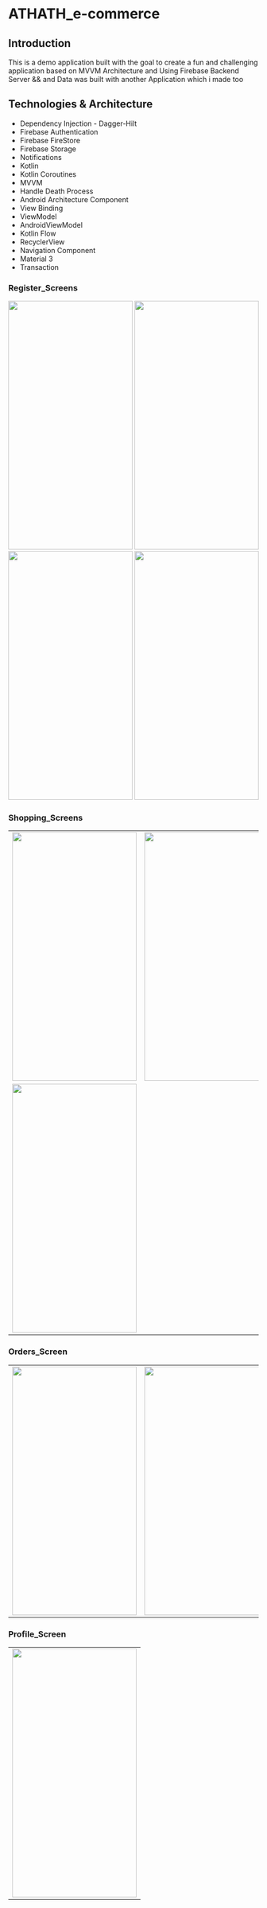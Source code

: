 # ATHATH_e-commerce

## Introduction
This is a demo application built with the goal to create a fun and challenging application based on MVVM Architecture and Using Firebase Backend Server &&
and Data was built with another Application which i made too 

## Technologies & Architecture 
* Dependency Injection - Dagger-Hilt
* Firebase Authentication
* Firebase FireStore
* Firebase Storage
* Notifications
* Kotlin
* Kotlin Coroutines
* MVVM
* Handle Death Process
* Android Architecture Component
* View Binding
* ViewModel
* AndroidViewModel
* Kotlin Flow
* RecyclerView
* Navigation Component
* Material 3 
* Transaction


### Register_Screens

<p align = "left" >
  <img width="250" height="500" src="https://github-production-user-asset-6210df.s3.amazonaws.com/104721363/242902948-d4af62a6-eae8-4859-97a1-d401b08ebc72.jpg">
  <img width="250" height="500"  src="https://github-production-user-asset-6210df.s3.amazonaws.com/104721363/242902557-b5582b64-d4fa-468a-b6a0-d15601d3dd64.jpg"> 
  <img width="250" height="500" src="https://github-production-user-asset-6210df.s3.amazonaws.com/104721363/242903132-dc3d2e43-0010-4ce6-9ed2-b8bb5b5a683d.jpg"> 
  <img width="250" height="500" src="https://github-production-user-asset-6210df.s3.amazonaws.com/104721363/242903264-6ec8fa57-76ae-44e3-8027-a73c0851e666.jpg"> 
</p>


### Shopping_Screens

<table>
  <tr>
    <td>
      <img src="https://github-production-user-asset-6210df.s3.amazonaws.com/104721363/242903924-8f66177f-0a99-4033-b9fc-4c8d420b68c0.jpg" width="250" height="500"/>
    </td>
    <td>
      <img src="https://github-production-user-asset-6210df.s3.amazonaws.com/104721363/242904033-3eb89eed-74ef-4392-b76a-64ddf5cd1f3e.jpg" width="250" height="500"/>
    </td>
    <td>
      <img src="https://github-production-user-asset-6210df.s3.amazonaws.com/104721363/242904060-a83db2ca-7dd1-4e89-b57d-c93165bc74eb.jpg" width="250" height="500"/>
    </td>
  </tr>
  <tr>
    <td>
      <img src="https://github-production-user-asset-6210df.s3.amazonaws.com/104721363/242904073-27a8934d-5aae-4959-8a20-e7d9541d5d26.jpg" width="250" height="500"/>
    </td>   
  </tr>
   
</table>


### Orders_Screen

<table>
  <tr>
      <td>
      <img src="https://github-production-user-asset-6210df.s3.amazonaws.com/104721363/242904088-8297c0c9-c93e-4537-8c55-0ed8d8095136.jpg" width="250" height="500"/>
    </td>
     <td>
      <img src="https://github-production-user-asset-6210df.s3.amazonaws.com/104721363/242904103-01926bb6-7b3a-4286-89a9-d2a16661463a.jpg" width="250" height="500"/>
    </td>
  </tr>
 </table>
 
 ### Profile_Screen
 
 <table>
    <tr>
     <td>
      <img src="https://github-production-user-asset-6210df.s3.amazonaws.com/104721363/242904123-e8a2517c-fadc-4afa-958a-c8d38aaefc50.jpg" width="250" height="500"/>
    </td>
  </tr>
  </table>
 




